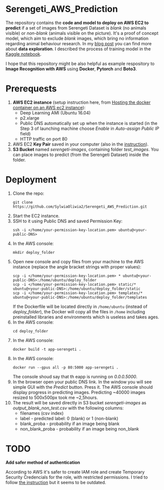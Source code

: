 # Serengeti_AWS_Prediction

The repository contains the **code and model to deploy on AWS EC2 to predict** if a set of images from Serengeti Dataset is *blank* (no animals visible) or *non-blank* (animals visible on the picture). It's a proof of concept model, which aim to exclude *blank* images, which bring no information regarding animal behaviour research. In my [blog post](https://sylwiamielnicka.com/blog/image-data-exploration-serengeti-dataset/) you can find more about **data exploration**. I described the process of training model in the [Kaggle notebook](https://www.kaggle.com/sylwiamielnicka/camera-trap-image-identifier-pytorch-cyclicallr).

I hope that this repository might be also helpful as example respository to **Image Recognition with AWS** using **Docker**, **Pytorch** and **Boto3**.

# Prerequests

1. **AWS EC2 instance** (setup instruction here, from [Hosting the docker container on an AWS ec2 instance](https://towardsdatascience.com/simple-way-to-deploy-machine-learning-models-to-cloud-fd58b771fdcf#fd93)):
    - Deep Learning AMI (Ubuntu 16.04)
    - p2.xlarge
    - Public DNS automatically set up when the instance is started (in the Step 3 of launching machine choose *Enable* in *Auto-assign Public IP* field)
    - HTTP traffic on port 80
2. AWS EC2 **Key Pair** saved in your computer (also in the [instruction](https://towardsdatascience.com/simple-way-to-deploy-machine-learning-models-to-cloud-fd58b771fdcf#fd93)).
3. **S3 Bucket** named *serengeti-images*, containing folder *test_images*. You can place images to predict (from the Serengeti Dataset) inside the folder.


# Deployment

1. Clone the repo:
    ```
    git clone https://github.com/SylwiaOliwia2/Serengeti_AWS_Prediction.git
    ````
2. Start the EC2 instance.
3. SSH to it using Public DNS and saved Permission Key: 
    ```
    ssh -i </home/your-permission-key-location.pem> ubuntu@<your-public-DNS>
    ```
4. In the AWS console:
    ```
    mkdir deploy_folder
    ```
5. Open new console and copy files from your machine to the AWS instance (replace the angle bracket strings with proper values): 
    ```
    scp -i </home/your-permission-key-location.pem> * ubuntu@<your-public-DNS>:/home/ubuntu/deploy_folder 
    scp -i </home/your-permission-key-location.pem> static/* ubuntu@<your-public-DNS>:/home/ubuntu/deploy_folder/static 
    scp -i </home/your-permission-key-location.pem> templates/* ubuntu@<your-public-DNS>:/home/ubuntu/deploy_folder/templates
    ```
    If the Dockerfile will be located directly in `/home/ubuntu` (instead of *deploy_folder*), the Docker will copy all the files in `/home` including preinstalled libraries and environments which is useless and takes ages.
6. In the AWS console: 
    ```
    cd deploy_folder
    ```
7. In the AWS console: 
    ```
    docker build -t app-serengeti . 
    ```
8. In the AWS console: 
    ```
    docker run --gpus all -p 80:5000 app-serengeti . 
    ```
    The console shoud say that th eapp is running on *0.0.0.5000*.
9. In the browser open your public DNS link. In the window you will see simple GUI with the *Predict* button. Press it. The AWS console should display progress in predicting images. Predicting ~40000 images resized to 500x500px took me ~2,5hours.
9. The result will be saved directly in S3 bucket *serengeti-images* as *output_blank_non_test.csv* with the following columns:
    - filenames (csv index)
    - label - predicted label: 0 (blank) or 1 (non-blank)
    - blank_proba - probability if an image being blank
    - non_blank_proba - probability if an image being non_blank


# TODO
**Add safer method of authentication**

According to AWS it's safer to create IAM role and create Temporary Security Credencials for the role, with restricted permissions. I tried to follow [the instruction](https://docs.aws.amazon.com/IAM/latest/UserGuide/id_credentials_temp.html) but it seems to be outdated.